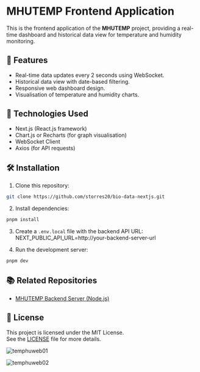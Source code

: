 # MHUTEMP Frontend Application

This is the frontend application of the **MHUTEMP** project, providing a real-time dashboard and historical data view for temperature and humidity monitoring.

## 🚀 Features

- Real-time data updates every 2 seconds using WebSocket.
- Historical data view with date-based filtering.
- Responsive web dashboard design.
- Visualisation of temperature and humidity charts.

## 🔧 Technologies Used

- Next.js (React.js framework)
- Chart.js or Recharts (for graph visualisation)
- WebSocket Client
- Axios (for API requests)

## 🛠️ Installation

1. Clone this repository:
```sh
git clone https://github.com/storres20/bio-data-nextjs.git
```

2. Install dependencies:
```sh
pnpm install
```


3. Create a `.env.local` file with the backend API URL:
NEXT_PUBLIC_API_URL=http://your-backend-server-url


4. Run the development server:
```sh
pnpm dev
```

## 📚 Related Repositories

- [MHUTEMP Backend Server (Node.js)](https://github.com/storres20/bio-data)

## 📜 License

This project is licensed under the MIT License.  
See the [LICENSE](https://github.com/storres20/bio-data-nextjs/blob/main/LICENSE.txt) file for more details.

![temphuweb01](https://github.com/user-attachments/assets/870c6bcf-cf79-4070-8070-e88729208b78)

![temphuweb02](https://github.com/user-attachments/assets/898a73b8-ffe2-40b0-bf5e-bf582ad51f7f)
